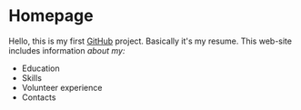 # Homepage
Hello, this is my first [GitHub](https://github.com/) project. Basically it's my resume.
This web-site includes information _about my:_<br>
<ul>
  <li>Education</li>
  <li>Skills</li>
  <li>Volunteer experience</li>
  <li>Contacts</li>
</ul>
